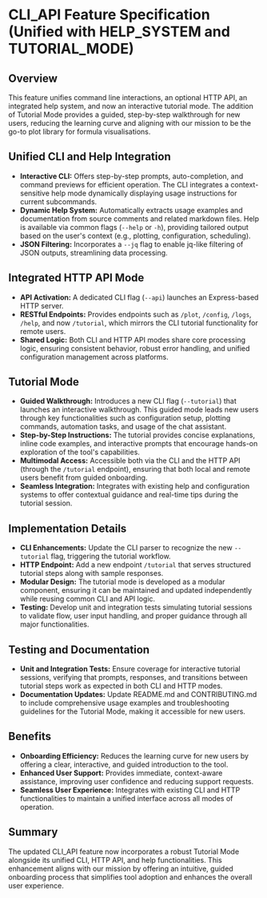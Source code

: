 # CLI_API Feature Specification (Unified with HELP_SYSTEM and TUTORIAL_MODE)

## Overview
This feature unifies command line interactions, an optional HTTP API, an integrated help system, and now an interactive tutorial mode. The addition of Tutorial Mode provides a guided, step-by-step walkthrough for new users, reducing the learning curve and aligning with our mission to be the go-to plot library for formula visualisations.

## Unified CLI and Help Integration
- **Interactive CLI:** Offers step-by-step prompts, auto-completion, and command previews for efficient operation. The CLI integrates a context-sensitive help mode dynamically displaying usage instructions for current subcommands.
- **Dynamic Help System:** Automatically extracts usage examples and documentation from source comments and related markdown files. Help is available via common flags (`--help` or `-h`), providing tailored output based on the user's context (e.g., plotting, configuration, scheduling).
- **JSON Filtering:** Incorporates a `--jq` flag to enable jq-like filtering of JSON outputs, streamlining data processing.

## Integrated HTTP API Mode
- **API Activation:** A dedicated CLI flag (`--api`) launches an Express-based HTTP server.
- **RESTful Endpoints:** Provides endpoints such as `/plot`, `/config`, `/logs`, `/help`, and now `/tutorial`, which mirrors the CLI tutorial functionality for remote users.
- **Shared Logic:** Both CLI and HTTP API modes share core processing logic, ensuring consistent behavior, robust error handling, and unified configuration management across platforms.

## Tutorial Mode
- **Guided Walkthrough:** Introduces a new CLI flag (`--tutorial`) that launches an interactive walkthrough. This guided mode leads new users through key functionalities such as configuration setup, plotting commands, automation tasks, and usage of the chat assistant.
- **Step-by-Step Instructions:** The tutorial provides concise explanations, inline code examples, and interactive prompts that encourage hands-on exploration of the tool's capabilities.
- **Multimodal Access:** Accessible both via the CLI and the HTTP API (through the `/tutorial` endpoint), ensuring that both local and remote users benefit from guided onboarding.
- **Seamless Integration:** Integrates with existing help and configuration systems to offer contextual guidance and real-time tips during the tutorial session.

## Implementation Details
- **CLI Enhancements:** Update the CLI parser to recognize the new `--tutorial` flag, triggering the tutorial workflow.
- **HTTP Endpoint:** Add a new endpoint `/tutorial` that serves structured tutorial steps along with sample responses.
- **Modular Design:** The tutorial mode is developed as a modular component, ensuring it can be maintained and updated independently while reusing common CLI and API logic.
- **Testing:** Develop unit and integration tests simulating tutorial sessions to validate flow, user input handling, and proper guidance through all major functionalities.

## Testing and Documentation
- **Unit and Integration Tests:** Ensure coverage for interactive tutorial sessions, verifying that prompts, responses, and transitions between tutorial steps work as expected in both CLI and HTTP modes.
- **Documentation Updates:** Update README.md and CONTRIBUTING.md to include comprehensive usage examples and troubleshooting guidelines for the Tutorial Mode, making it accessible for new users.

## Benefits
- **Onboarding Efficiency:** Reduces the learning curve for new users by offering a clear, interactive, and guided introduction to the tool.
- **Enhanced User Support:** Provides immediate, context-aware assistance, improving user confidence and reducing support requests.
- **Seamless User Experience:** Integrates with existing CLI and HTTP functionalities to maintain a unified interface across all modes of operation.

## Summary
The updated CLI_API feature now incorporates a robust Tutorial Mode alongside its unified CLI, HTTP API, and help functionalities. This enhancement aligns with our mission by offering an intuitive, guided onboarding process that simplifies tool adoption and enhances the overall user experience.